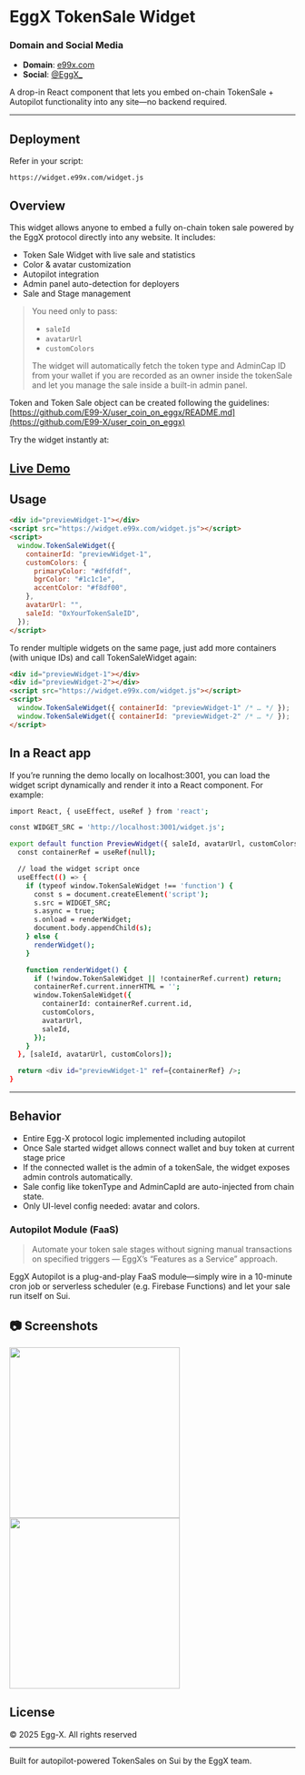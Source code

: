# EggX TokenSale Widget

### Domain and Social Media

- **Domain**: [e99x.com](https://e99x.com/)
- **Social**: [@EggX\_](https://x.com/EggX_)

A drop-in React component that lets you embed on-chain TokenSale + Autopilot functionality into any site—no backend required.

---

## Deployment

Refer in your script:

```
https://widget.e99x.com/widget.js
```

## Overview

This widget allows anyone to embed a fully on-chain token sale powered by the EggX protocol directly into any website. It includes:

- Token Sale Widget with live sale and statistics
- Color & avatar customization
- Autopilot integration
- Admin panel auto-detection for deployers
- Sale and Stage management

> You need only to pass:
>
> - `saleId`
> - `avatarUrl`
> - `customColors`
>
> The widget will automatically fetch the token type and AdminCap ID from your wallet if you are recorded as an owner inside the tokenSale and let you manage the sale inside a built-in admin panel.

Token and Token Sale object can be created following the guidelines: [https://github.com/E99-X/user_coin_on_eggx/README.md](https://github.com/E99-X/user_coin_on_eggx)

Try the widget instantly at:

## [Live Demo](https://e99x.com/)

## Usage

```html
<div id="previewWidget-1"></div>
<script src="https://widget.e99x.com/widget.js"></script>
<script>
  window.TokenSaleWidget({
    containerId: "previewWidget-1",
    customColors: {
      primaryColor: "#dfdfdf",
      bgrColor: "#1c1c1e",
      accentColor: "#f8df00",
    },
    avatarUrl: "",
    saleId: "0xYourTokenSaleID",
  });
</script>
```

To render multiple widgets on the same page, just add more containers (with unique IDs) and call TokenSaleWidget again:

```html
<div id="previewWidget-1"></div>
<div id="previewWidget-2"></div>
<script src="https://widget.e99x.com/widget.js"></script>
<script>
  window.TokenSaleWidget({ containerId: "previewWidget-1" /* … */ });
  window.TokenSaleWidget({ containerId: "previewWidget-2" /* … */ });
</script>
```

## In a React app

If you’re running the demo locally on localhost:3001, you can load the widget script dynamically and render it into a React component. For example:

```bash
import React, { useEffect, useRef } from 'react';

const WIDGET_SRC = 'http://localhost:3001/widget.js';

export default function PreviewWidget({ saleId, avatarUrl, customColors }) {
  const containerRef = useRef(null);

  // load the widget script once
  useEffect(() => {
    if (typeof window.TokenSaleWidget !== 'function') {
      const s = document.createElement('script');
      s.src = WIDGET_SRC;
      s.async = true;
      s.onload = renderWidget;
      document.body.appendChild(s);
    } else {
      renderWidget();
    }

    function renderWidget() {
      if (!window.TokenSaleWidget || !containerRef.current) return;
      containerRef.current.innerHTML = '';
      window.TokenSaleWidget({
        containerId: containerRef.current.id,
        customColors,
        avatarUrl,
        saleId,
      });
    }
  }, [saleId, avatarUrl, customColors]);

  return <div id="previewWidget-1" ref={containerRef} />;
}
```

---

## Behavior

- Entire Egg-X protocol logic implemented including autopilot
- Once Sale started widget allows connect wallet and buy token at current stage price
- If the connected wallet is the admin of a tokenSale, the widget exposes admin controls automatically.
- Sale config like tokenType and AdminCapId are auto-injected from chain state.
- Only UI-level config needed: avatar and colors.

### Autopilot Module (FaaS)

> Automate your token sale stages without signing manual transactions on specified triggers — EggX’s “Features as a Service” approach.

EggX Autopilot is a plug-and-play FaaS module—simply wire in a 10-minute cron job or serverless scheduler (e.g. Firebase Functions) and let your sale run itself on Sui.

## 📷 Screenshots

<img src="https://i.imgur.com/9NDXTYM.jpeg" width="300" style="vertical-align: top;"/> <img src="https://i.imgur.com/T0TgLtx.jpeg" width="300" style="vertical-align: top;"/>

## License

© 2025 Egg-X. All rights reserved

---

Built for autopilot-powered TokenSales on Sui by the EggX team.
